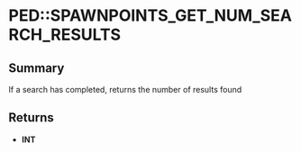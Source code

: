 # PED::SPAWNPOINTS_GET_NUM_SEARCH_RESULTS

## Summary
If a search has completed, returns the number of results found

## Returns
* **INT**